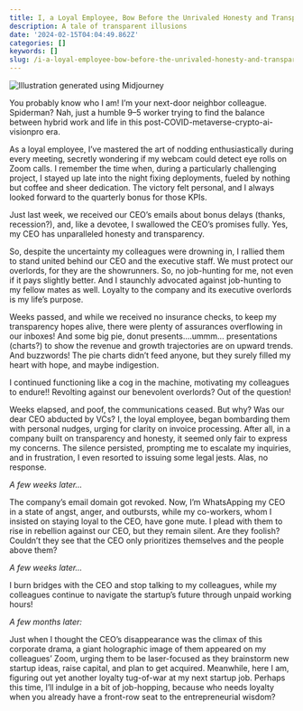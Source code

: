 ```yaml
---
title: I, a Loyal Employee, Bow Before the Unrivaled Honesty and Transparency of My Startup’s CEO
description: A tale of transparent illusions
date: '2024-02-15T04:04:49.862Z'
categories: []
keywords: []
slug: /i-a-loyal-employee-bow-before-the-unrivaled-honesty-and-transparency-of-my-startups-ceo
---
```


![Illustration generated using Midjourney](/assets/illustrations/startup-humor-ceo-dilemma.png)

You probably know who I am! I’m your next-door neighbor colleague. Spiderman? Nah, just a humble 9–5 worker trying to find the balance between hybrid work and life in this post-COVID-metaverse-crypto-ai-visionpro era.

As a loyal employee, I’ve mastered the art of nodding enthusiastically during every meeting, secretly wondering if my webcam could detect eye rolls on Zoom calls. I remember the time when, during a particularly challenging project, I stayed up late into the night fixing deployments, fueled by nothing but coffee and sheer dedication. The victory felt personal, and I always looked forward to the quarterly bonus for those KPIs.

Just last week, we received our CEO’s emails about bonus delays (thanks, recession?), and, like a devotee, I swallowed the CEO’s promises fully. Yes, my CEO has unparalleled honesty and transparency.

So, despite the uncertainty my colleagues were drowning in, I rallied them to stand united behind our CEO and the executive staff. We must protect our overlords, for they are the showrunners. So, no job-hunting for me, not even if it pays slightly better. And I staunchly advocated against job-hunting to my fellow mates as well. Loyalty to the company and its executive overlords is my life’s purpose.

Weeks passed, and while we received no insurance checks, to keep my transparency hopes alive, there were plenty of assurances overflowing in our inboxes! And some big pie, donut presents….ummm… presentations (charts?) to show the revenue and growth trajectories are on upward trends. And buzzwords! The pie charts didn’t feed anyone, but they surely filled my heart with hope, and maybe indigestion.

I continued functioning like a cog in the machine, motivating my colleagues to endure!! Revolting against our benevolent overlords? Out of the question!

Weeks elapsed, and poof, the communications ceased. But why? Was our dear CEO abducted by VCs? I, the loyal employee, began bombarding them with personal nudges, urging for clarity on invoice processing. After all, in a company built on transparency and honesty, it seemed only fair to express my concerns. The silence persisted, prompting me to escalate my inquiries, and in frustration, I even resorted to issuing some legal jests. Alas, no response.

*A few weeks later…*

The company’s email domain got revoked. Now, I’m WhatsApping my CEO in a state of angst, anger, and outbursts, while my co-workers, whom I insisted on staying loyal to the CEO, have gone mute. I plead with them to rise in rebellion against our CEO, but they remain silent. Are they foolish? Couldn’t they see that the CEO only prioritizes themselves and the people above them?

*A few weeks later…*

I burn bridges with the CEO and stop talking to my colleagues, while my colleagues continue to navigate the startup’s future through unpaid working hours!

*A few months later:*

Just when I thought the CEO’s disappearance was the climax of this corporate drama, a giant holographic image of them appeared on my colleagues’ Zoom, urging them to be laser-focused as they brainstorm new startup ideas, raise capital, and plan to get acquired. Meanwhile, here I am, figuring out yet another loyalty tug-of-war at my next startup job. Perhaps this time, I’ll indulge in a bit of job-hopping, because who needs loyalty when you already have a front-row seat to the entrepreneurial wisdom?